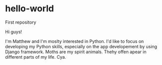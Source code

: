 # hello-world
First repository

Hi guys!

I'm Matthew and I'm moslty interested in Python. I'd like to focus on developing my Python skills, especially on the app developement by using Django framework.
Moths are my spirit animals. Thehy offen apear in different parts of my life. Cya.
